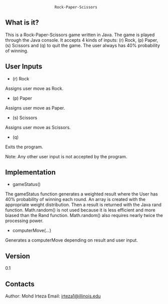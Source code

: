 
                          Rock-Paper-Scissors 

What is it?
-----------

This is a Rock-Paper-Scissors game written in Java. The game is played through
the Java console. It accepts 4 kinds of inputs: (r) Rock, (p) Paper, (s) Scissors
and (q) to quit the game. The user always has 40% probability of winning.


User Inputs
-----------------------

- (r) Rock

Assigns user move as Rock.

- (p) Paper

Assigns user move as Paper.

- (s) Scissors

Assigns user move as Scissors.

- (q)

Exits the program.

Note: Any other user input is not accepted by the program.

Implementation
--------------

- gameStatus()

The gameStatus function generates a weighted result where the User has 40%
probability of winning each round. An array is created with the appropriate
weight distribution. Then a result is returned with the Java rand function.
Math.random() is not used because it is less efficient and more biased than
the Rand function. Math.random() also requires nearly twice the processing
power.

- computerMove(...)

Generates a computerMove depending on result and user input. 


Version
-------

0.1

Contacts
--------

Author: Mohd Irteza
Email: irteza1@illinois.edu
